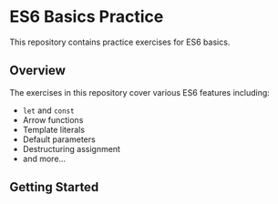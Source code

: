 # ES6 Basics Practice

This repository contains practice exercises for ES6 basics.

## Overview

The exercises in this repository cover various ES6 features including:

- `let` and `const`
- Arrow functions
- Template literals
- Default parameters
- Destructuring assignment
- and more...

## Getting Started

<!-- To get started with these exercises, clone the repository and install any necessary dependencies.

```bash
git clone <repository-url>
cd <repository-directory>
npm install -->
